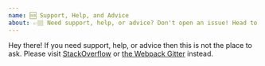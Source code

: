 ```yaml
---
name: 🆘 Support, Help, and Advice
about: 👉🏽 Need support, help, or advice? Don't open an issue! Head to StackOverflow or https://gitter.im/webpack/webpack.
---
```


Hey there! If you need support, help, or advice then this is not the place to ask.
Please visit [StackOverflow](https://stackoverflow.com/questions/tagged/webpack)
or [the Webpack Gitter](https://gitter.im/webpack/webpack) instead.